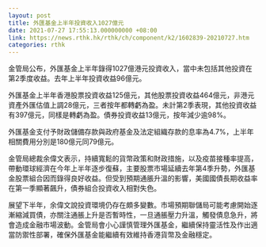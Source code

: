 ```yaml
---
layout: post
title: 外匯基金上半年投資收入1027億元
date: 2021-07-27 17:55:13.000000000 +08:00
link: https://news.rthk.hk/rthk/ch/component/k2/1602839-20210727.htm
categories: rthk
---
```


金管局公布，外匯基金上半年錄得1027億港元投資收入，當中未包括其他投資在第2季度收益。去年上半年投資收益96億元。

外匯基金上半年香港股票投資收益125億元，其他股票投資收益464億元，非港元資產外匯估值上調28億元，三者按年都轉虧為盈。未計第2季表現，其他投資收益有397億元，同樣是轉虧為盈。債券投資收益13億元，按年減少逾98%。

外匯基金支付予財政儲備存款與政府基金及法定組織存款的息率為4.7%，上半年相關費用分別是180億元同79億元。

金管局總裁余偉文表示，持續寬鬆的貨幣政策和財政措施，以及疫苗接種率提高，帶動環球經濟在今年上半年逐步復蘇，主要股票市場延續去年第4季升勢，外匯基金股票組合因而錄得良好收益。但受到預期通脹升溫的影響，美國國債長期收益率在第一季顯著飆升，債券組合投資收入相對失色。

展望下半年，余偉文說投資環境仍存在頗多變數。市場預期聯儲局可能考慮開始逐漸縮減買債，亦關注通脹上升是否暫時性，一旦通脹壓力升溫，觸發債息急升，將會造成金融市場波動。金管局會小心謹慎管理外匯基金，繼續保持靈活性及作出適當防禦性部署，確保外匯基金能繼續有效維持香港貨幣及金融穩定。
